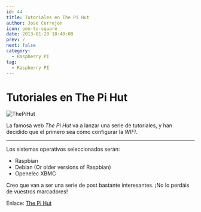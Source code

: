 ```yaml
---
id: 44
title: Tutoriales en The Pi Hut
author: Jose Cerrejon
icon: pen-to-square
date: 2013-01-20 18:40:00
prev: /
next: false
category:
  - Raspberry PI
tag:
  - Raspberry PI
---
```


# Tutoriales en The Pi Hut

![ThePiHut](/images/ThePiHut.jpg)

La famosa web *The Pi Hut* va a lanzar una serie de tutoriales, y han decidido que el primero sea cómo configurar la *WIFI*.

- - -

Los sistemas operativos seleccionados serán:

* Raspbian
* Debian (Or older versions of Raspbian)
* Openelec XBMC

Creo que van a ser una serie de post bastante interesantes. ¡No lo perdáis de vuestros marcadores!

Enlace: [The Pi Hut](http://thepihut.com/pages/tutorials)